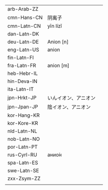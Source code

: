 | | | |
|-|-|-|
| arb-Arab-ZZ |  |  |
| cmn-Hans-CN | 阴离子 |  |
| cmn-Latn-CN | yīn lízǐ |  |
| dan-Latn-DK |  |  |
| deu-Latn-DE | Anion [n] |  |
| eng-Latn-US | anion |  |
| fin-Latn-FI |  |  |
| fra-Latn-FR | anion [m] |  |
| heb-Hebr-IL |  |  |
| hin-Deva-IN |  |  |
| ita-Latn-IT |  |  |
| jpn-Hrkt-JP | いんイオン、アニオン |  |
| jpn-Jpan-JP | 陰イオン、アニオン |  |
| kor-Hang-KR |  |  |
| kor-Kore-KR |  |  |
| nld-Latn-NL |  |  |
| nob-Latn-NO |  |  |
| por-Latn-PT |  |  |
| rus-Cyrl-RU | анио́н |  |
| spa-Latn-ES |  |  |
| swe-Latn-SE |  |  |
| zxx-Zsym-ZZ |  |  |
|  |  |  |